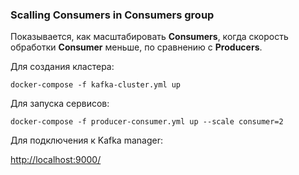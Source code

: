 ### Scalling Consumers in Consumers group

Показывается, как масштабировать **Consumers**, 
когда скорость обработки **Consumer** меньше, по сравнению с **Producers**.

Для создания кластера:

    docker-compose -f kafka-cluster.yml up

Для запуска сервисов:

    docker-compose -f producer-consumer.yml up --scale consumer=2

Для подключения к Kafka manager:

[http://localhost:9000/ ](http://localhost:9000/ )